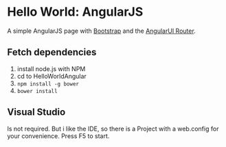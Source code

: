 # Hello World: AngularJS

A simple AngularJS page with [Bootstrap](http://getbootstrap.com/) and the [AngularUI Router](https://github.com/angular-ui/ui-router).


## Fetch dependencies

1. install node.js with NPM
2. cd to HelloWorldAngular
2. `npm install -g bower`
3. `bower install`


## Visual Studio

Is not required. But i like the IDE, so there is a Project with a web.config for your convenience. Press F5 to start.